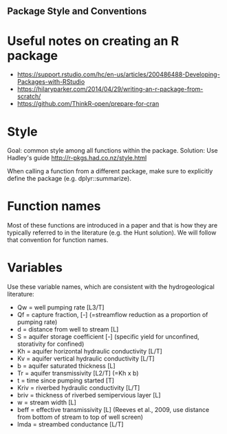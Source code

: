 ## Package Style and Conventions

# Useful notes on creating an R package
- https://support.rstudio.com/hc/en-us/articles/200486488-Developing-Packages-with-RStudio
- https://hilaryparker.com/2014/04/29/writing-an-r-package-from-scratch/
- https://github.com/ThinkR-open/prepare-for-cran

# Style
Goal: common style among all functions within the package. 
Solution: Use Hadley's guide http://r-pkgs.had.co.nz/style.html

When calling a function from a different package, make sure to explicitly
define the package (e.g. dplyr::summarize).

# Function names
Most of these functions are introduced in a paper and that is how they are typically
referred to in the literature (e.g. the Hunt solution). We will follow that convention
for function names.

# Variables
Use these variable names, which are consistent with the hydrogeological literature:
- Qw   = well pumping rate [L3/T]
- Qf   = capture fraction, [-] (=streamflow reduction as a proportion of pumping rate)
- d    = distance from well to stream [L]
- S    = aquifer storage coefficient [-] (specific yield for unconfined, storativity for confined)
- Kh   = aquifer horizontal hydraulic conductivity [L/T]
- Kv   = aquifer vertical hydraulic conductivity [L/T]
- b    = aquifer saturated thickness [L]
- Tr   = aquifer transmissivity [L2/T] (=Kh x b)
- t    = time since pumping started [T]
- Kriv = riverbed hydraulic conductivity [L/T]
- briv = thickness of riverbed semipervious layer [L]
- w    = stream width [L]
- beff = effective transmissivity [L] (Reeves et al., 2009, use distance from bottom of stream to top of well screen)
- lmda = streambed conductance [L/T]

